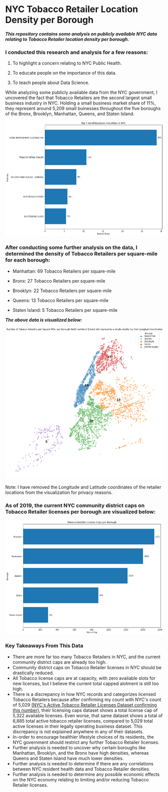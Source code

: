 # NYC Tobacco Retailer Location Density per Borough
***This repository contains some analysis on publicly available NYC data relating to Tobacco Retailer location density per borough.***

### I conducted this research and analysis for a few reasons:

1) To highlight a concern relating to NYC Public Health.

2) To educate people on the importance of this data.

3) To teach people about Data Science.

While analyzing some publicly available data from the NYC government, I uncovered the fact that Tobacco Retailers are the second largest small business industry in NYC. Holding a small business market share of 11%, they represent around 5,209 small buinesses throughout the five boroughs of the Bronx, Brooklyn, Manhattan, Queens, and Staten Island.

![Top 5 Small Business Industries in NYC](https://github.com/TechProofreader/NYC-Tobacco-Retailer-Location-Density/blob/b86e33266c5a723d8f81390906092b27545cb46a/Top_5_Small_Biz_NYC.png)

### After conducting some further analysis on the data, I determined the density of Tobacco Retailers per square-mile for each borough:

* Manhattan: 69 Tobacco Retailers per square-mile

* Bronx: 27 Tobacco Retailers per square-mile

* Brooklyn: 22 Tobacco Retailers per square-mile

* Queens: 13 Tobacco Retailers per square-mile

* Staten Island: 5 Tobacco Retailers per square-mile

***The above data is visualized below:***

![Tobacco Retailer Location Density](https://github.com/TechProofreader/NYC-Tobacco-Retailer-Location-Density/blob/b86e33266c5a723d8f81390906092b27545cb46a/NYC_Tobacco_Density.png)

Note: I have removed the Longitude and Latitude coordinates of the retailer locations from the visualization for privacy reasons.

### As of 2019, the current NYC community district caps on Tobacco Retailer licenses per borough are visualized below:

![Tobacco Retailer License Caps](https://github.com/TechProofreader/NYC-Tobacco-Retailer-Location-Density/blob/8ce2f6401a1e66c8b462101ae1448d0d7070e17c/Tobacco_Caps_NYC.png)

### Key Takeaways From This Data

* There are more far too many Tobacco Retailers in NYC, and the current community district caps are already too high.
* Community district caps on Tobacco Retailer licenses in NYC should be drastically reduced.
* All Tobacco license caps are at capacity, with zero available slots for new licenses, but I believe the current total capped alotment is still too high.
* There is a discrepancy in how NYC records and categorizes licensed Tobacco Retailers because after confirming my count with NYC's count of 5,029 [(NYC's Active Tobacco Retailer Licenses Dataset confirming this number)](https://data.cityofnewyork.us/Business/Active-Tobacco-Retail-Dealer-Licenses/adw8-wvxb), their licensing caps dataset shows a total license cap of 5,322 available licenses. Even worse, that same dataset shows a total of 6,885 total active tobacco retailer licenses, compared to 5,029 total active licenses in their legally operating business dataset. This discrepancy is not explained anywhere in any of their datasets.
* In-order to encourage healthier lifestyle choices of its residents, the NYC government should restrict any further Tobacco Retailer licenses.
* Further analysis is needed to uncover why certain boroughs like Manhattan, Brooklyn, and the Bronx have high densities, whereas Queens and Staten Island have much lower densities.
* Further analysis is needed to determine if there are any correlations between NYC resident health data and Tobacco Retailer densities.
* Further analysis is needed to determine any possible economic effects on the NYC economy relating to limiting and/or reducing Tobacco Retailer licenses.
